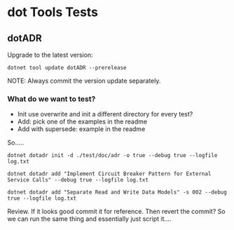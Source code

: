 # dot Tools Tests

## dotADR

Upgrade to the latest version:

```shell
dotnet tool update dotADR --prerelease
```

NOTE: Always commit the version update separately.

### What do we want to test?

* Init use overwrite and init a different directory for every test?
* Add: pick one of the examples in the readme
* Add with supersede: example in the readme

So.....

```shell
dotnet dotadr init -d ./test/doc/adr -o true --debug true --logfile log.txt
```

```shell
dotnet dotadr add "Implement Circuit Breaker Pattern for External Service Calls" --debug true --logfile log.txt
```

```shell
dotnet dotadr add "Separate Read and Write Data Models" -s 002 --debug true --logfile log.txt
```

Review. If it looks good commit it for reference. Then revert the commit? So we can run the same thing and essentially just script it....


